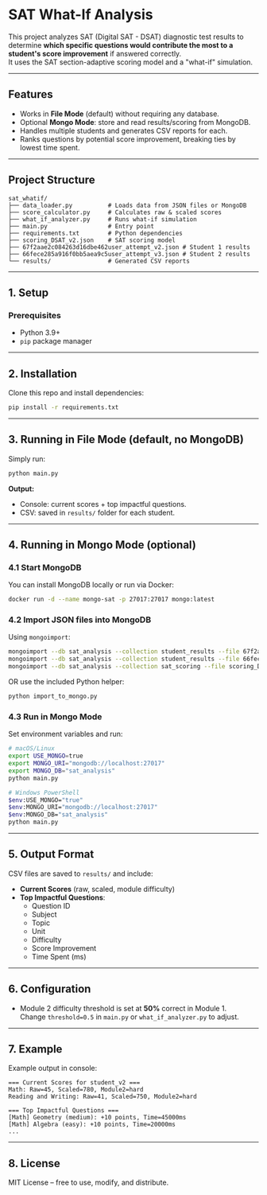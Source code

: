 # SAT What-If Analysis

This project analyzes SAT (Digital SAT - DSAT) diagnostic test results to determine **which specific questions would contribute the most to a student's score improvement** if answered correctly.  
It uses the SAT section-adaptive scoring model and a "what-if" simulation.

---

## **Features**
- Works in **File Mode** (default) without requiring any database.
- Optional **Mongo Mode**: store and read results/scoring from MongoDB.
- Handles multiple students and generates CSV reports for each.
- Ranks questions by potential score improvement, breaking ties by lowest time spent.

---

## **Project Structure**
```
sat_whatif/
├── data_loader.py          # Loads data from JSON files or MongoDB
├── score_calculator.py     # Calculates raw & scaled scores
├── what_if_analyzer.py     # Runs what-if simulation
├── main.py                 # Entry point
├── requirements.txt        # Python dependencies
├── scoring_DSAT_v2.json    # SAT scoring model
├── 67f2aae2c084263d16dbe462user_attempt_v2.json # Student 1 results
├── 66fece285a916f0bb5aea9c5user_attempt_v3.json # Student 2 results
└── results/                # Generated CSV reports
```

---

## **1. Setup**

### Prerequisites
- Python 3.9+
- `pip` package manager

---

## **2. Installation**
Clone this repo and install dependencies:
```bash
pip install -r requirements.txt
```

---

## **3. Running in File Mode (default, no MongoDB)**
Simply run:
```bash
python main.py
```

**Output:**
- Console: current scores + top impactful questions.
- CSV: saved in `results/` folder for each student.

---

## **4. Running in Mongo Mode (optional)**

### 4.1 Start MongoDB
You can install MongoDB locally or run via Docker:
```bash
docker run -d --name mongo-sat -p 27017:27017 mongo:latest
```

### 4.2 Import JSON files into MongoDB
Using `mongoimport`:
```bash
mongoimport --db sat_analysis --collection student_results --file 67f2aae2c084263d16dbe462user_attempt_v2.json --jsonArray
mongoimport --db sat_analysis --collection student_results --file 66fece285a916f0bb5aea9c5user_attempt_v3.json --jsonArray
mongoimport --db sat_analysis --collection sat_scoring --file scoring_DSAT_v2.json --jsonArray
```

OR use the included Python helper:
```bash
python import_to_mongo.py
```

### 4.3 Run in Mongo Mode
Set environment variables and run:
```bash
# macOS/Linux
export USE_MONGO=true
export MONGO_URI="mongodb://localhost:27017"
export MONGO_DB="sat_analysis"
python main.py

# Windows PowerShell
$env:USE_MONGO="true"
$env:MONGO_URI="mongodb://localhost:27017"
$env:MONGO_DB="sat_analysis"
python main.py
```

---

## **5. Output Format**
CSV files are saved to `results/` and include:
- **Current Scores** (raw, scaled, module difficulty)
- **Top Impactful Questions**:
  - Question ID
  - Subject
  - Topic
  - Unit
  - Difficulty
  - Score Improvement
  - Time Spent (ms)

---

## **6. Configuration**
- Module 2 difficulty threshold is set at **50%** correct in Module 1.  
  Change `threshold=0.5` in `main.py` or `what_if_analyzer.py` to adjust.

---

## **7. Example**
Example output in console:
```
=== Current Scores for student_v2 ===
Math: Raw=45, Scaled=780, Module2=hard
Reading and Writing: Raw=41, Scaled=750, Module2=hard

=== Top Impactful Questions ===
[Math] Geometry (medium): +10 points, Time=45000ms
[Math] Algebra (easy): +10 points, Time=20000ms
...
```

---

## **8. License**
MIT License – free to use, modify, and distribute.
